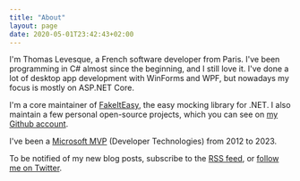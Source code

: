 ```yaml
---
title: "About"
layout: page
date: 2020-05-01T23:42:43+02:00
---
```


I'm Thomas Levesque, a French software developer from Paris. I've been programming
in C# almost since the beginning, and I still love it. I've done a lot of desktop
app development with WinForms and WPF, but nowadays my focus is mostly on ASP.NET
Core.

I'm a core maintainer of [FakeItEasy](https://fakeiteasy.github.io/), the easy mocking library for .NET. I also maintain a few personal open-source projects, which you can see on [my Github account](https://github.com/thomaslevesque).

I've been a [Microsoft MVP](https://www.credly.com/badges/a7fb8699-d53e-4555-bb52-44a7e9fee901/public_url) (Developer Technologies) from 2012 to 2023.

To be notified of my new blog posts, subscribe to the [RSS feed](/index.xml), or [follow me on Twitter](https://twitter.com/thomaslevesque).